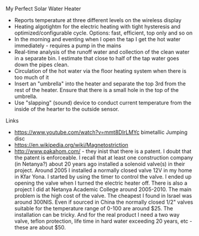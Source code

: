 My Perfect Solar Water Heater

* Reports temperature at three different levels on the wireless display
* Heating algotightm for the electric heating with tight hysteresis and optimized/configurable cycle. Options: fast, efficient, top only and so on
* In the morning and eventing when I open the tap I get the hot water immediately - requires a pump in the mains
* Real-time analysis of the runoff water and collection of the clean water in a separate bin. I estimate that close to half of the tap water goes down the pipes clean.
* Circulation of the hot water via the floor heating system when there is too much of it
* Insert an "umbrella" into the heater and separate the top 3rd from the rest of the heater. Ensure that there is a small hole in the top of the umbrella.
* Use "slapping" (sound) device to conduct current temperature from the inside of the hearter to the outside sensor.


Links 
* https://www.youtube.com/watch?v=mmt8DIrLMYc   bimetallic Jumping disc 
* https://en.wikipedia.org/wiki/Magnetostriction
* http://www.pakahom.com/ - they inist that there is a patent. I doubt that the patent is enforceable. I recall that at least one construction company (in Netanya?) about 20 years ago installed a solenoid valve(s) in their project. Around 2005 I installed a normally closed valve 12V in my home in Kfar Yona. I started by using the timer to control the valve. I ended up opening the valve when I turned the electric heater off. There is also a project I did at Netanya Academic College around 2005-2010. The main problem is the high cost of the valve. The cheapest I found in Israel was around 300NIS. Even if sourced in China the normally closed 1/2" valves suitable for the temperature range of 0-100 are around $25. The installation can be tricky. And for the real product I need a two way valve, teflon protection, life time in hard water exceeding 20 years, etc - these are about $50.
